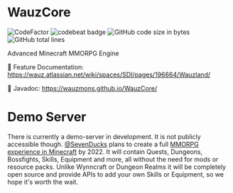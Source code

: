 # WauzCore
![CodeFactor](https://www.codefactor.io/repository/github/wauzmons/wauzcore/badge)
![codebeat badge](https://codebeat.co/badges/ddcb8361-5bb9-4988-b3c7-51f34db15f21)
![GitHub code size in bytes](https://img.shields.io/github/languages/code-size/Wauzmons/WauzCore)
![GitHub total lines](https://tokei.rs/b1/github/wauzmons/wauzcore)

Advanced Minecraft MMORPG Engine

:blue_book: Feature Documentation: https://wauz.atlassian.net/wiki/spaces/SDI/pages/196664/Wauzland/

:orange_book: Javadoc: https://wauzmons.github.io/WauzCore/

# Demo Server
There is currently a demo-server in development. It is not publicly accessible though. [@SevenDucks](https://github.com/SevenDucks) plans to create a full [MMORPG experience in Minecraft](https://www.wauz.eu) by 2022. It will contain Quests, Dungeons, Bossfights, Skills, Equipment and more, all without the need for mods or resource packs. Unlike Wynncraft or Dungeon Realms it will be completely open source and provide APIs to add your own Skills or Equipment, so we hope it's worth the wait.
